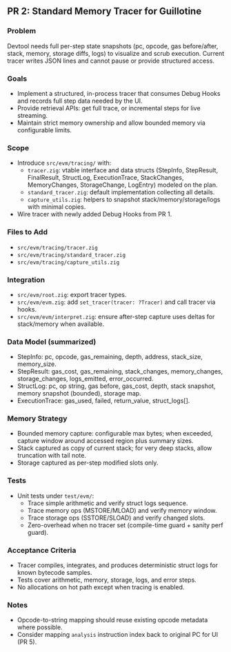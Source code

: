 ## PR 2: Standard Memory Tracer for Guillotine

### Problem

Devtool needs full per-step state snapshots (pc, opcode, gas before/after, stack, memory, storage diffs, logs) to visualize and scrub execution. Current tracer writes JSON lines and cannot pause or provide structured access.

### Goals

- Implement a structured, in-process tracer that consumes Debug Hooks and records full step data needed by the UI.
- Provide retrieval APIs: get full trace, or incremental steps for live streaming.
- Maintain strict memory ownership and allow bounded memory via configurable limits.

### Scope

- Introduce `src/evm/tracing/` with:
  - `tracer.zig`: vtable interface and data structs (StepInfo, StepResult, FinalResult, StructLog, ExecutionTrace, StackChanges, MemoryChanges, StorageChange, LogEntry) modeled on the plan.
  - `standard_tracer.zig`: default implementation collecting all details.
  - `capture_utils.zig`: helpers to snapshot stack/memory/storage/logs with minimal copies.
- Wire tracer with newly added Debug Hooks from PR 1.

### Files to Add

- `src/evm/tracing/tracer.zig`
- `src/evm/tracing/standard_tracer.zig`
- `src/evm/tracing/capture_utils.zig`

### Integration

- `src/evm/root.zig`: export tracer types.
- `src/evm/evm.zig`: add `set_tracer(tracer: ?Tracer)` and call tracer via hooks.
- `src/evm/evm/interpret.zig`: ensure after-step capture uses deltas for stack/memory when available.

### Data Model (summarized)

- StepInfo: pc, opcode, gas_remaining, depth, address, stack_size, memory_size.
- StepResult: gas_cost, gas_remaining, stack_changes, memory_changes, storage_changes, logs_emitted, error_occurred.
- StructLog: pc, op string, gas before, gas_cost, depth, stack snapshot, memory snapshot (bounded), storage map.
- ExecutionTrace: gas_used, failed, return_value, struct_logs[].

### Memory Strategy

- Bounded memory capture: configurable max bytes; when exceeded, capture window around accessed region plus summary sizes.
- Stack captured as copy of current stack; for very deep stacks, allow truncation with tail note.
- Storage captured as per-step modified slots only.

### Tests

- Unit tests under `test/evm/`:
  - Trace simple arithmetic and verify struct logs sequence.
  - Trace memory ops (MSTORE/MLOAD) and verify memory window.
  - Trace storage ops (SSTORE/SLOAD) and verify changed slots.
  - Zero-overhead when no tracer set (compile-time guard + sanity perf guard).

### Acceptance Criteria

- Tracer compiles, integrates, and produces deterministic struct logs for known bytecode samples.
- Tests cover arithmetic, memory, storage, logs, and error steps.
- No allocations on hot path except when tracing is enabled.

### Notes

- Opcode-to-string mapping should reuse existing opcode metadata where possible.
- Consider mapping `analysis` instruction index back to original PC for UI (PR 5).
